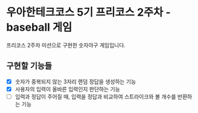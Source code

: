 # 우아한테크코스 5기 프리코스 2주차 - baseball 게임  
프리코스 2주차 미션으로 구현한 숫자야구 게임입니다.  
  
## 구현할 기능들  
- [x] 숫자가 중복되지 않는 3자리 랜덤 정답을 생성하는 기능  
- [x] 사용자의 입력이 올바른 입력인지 판단하는 기능  
- [ ] 입력과 정답이 주어질 때, 입력을 정답과 비교하여 스트라이크와 볼 개수를 반환하는 기능
